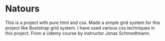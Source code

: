 # Natours
This is a project with pure html and css. Made a simple grid system for this project like Bootstrap grid system.
I have used various css techniques in this project. From a Udemy course by instructor Jonas Schmedtmann.
